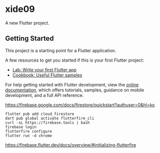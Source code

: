 # xide09

A new Flutter project.

## Getting Started

This project is a starting point for a Flutter application.

A few resources to get you started if this is your first Flutter project:

- [Lab: Write your first Flutter app](https://docs.flutter.dev/get-started/codelab)
- [Cookbook: Useful Flutter samples](https://docs.flutter.dev/cookbook)

For help getting started with Flutter development, view the
[online documentation](https://docs.flutter.dev/), which offers tutorials,
samples, guidance on mobile development, and a full API reference.

https://firebase.google.com/docs/firestore/quickstart?authuser=0&hl=ko
```
flutter pub add cloud_firestore
dart pub global activate flutterfire_cli
curl -sL https://firebase.tools | bash
firebase login
flutterfire configure
flutter run -d chrome
```

https://firebase.flutter.dev/docs/overview/#initializing-flutterfire